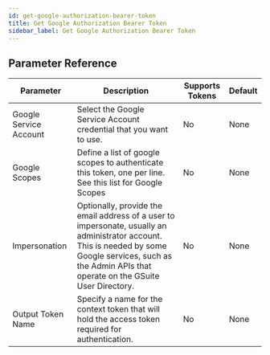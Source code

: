 ```yaml
---
id: get-google-authorization-bearer-token
title: Get Google Authorization Bearer Token
sidebar_label: Get Google Authorization Bearer Token
---
```





## Parameter Reference
| Parameter | Description | Supports Tokens | Default |
| -- | -- | -- | -- |
| Google Service Account | Select the Google Service Account credential that you want to use. | No | None |
| Google Scopes | Define a list of google scopes to authenticate this token, one per line. See this list for Google Scopes | No | None |
| Impersonation | Optionally, provide the email address of a user to impersonate, usually an administrator account. This is needed by some Google services, such as the Admin APIs that operate on the GSuite User Directory. | No | None |
| Output Token Name | Specify a name for the context token that will hold the access token required for authentication. | No | None |
